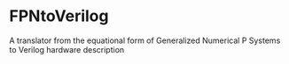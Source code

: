 # FPNtoVerilog
A translator from the equational form of Generalized Numerical P Systems to Verilog hardware description
